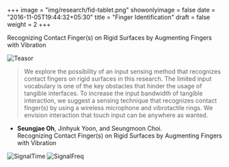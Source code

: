 +++
image = "img/research/fid-tablet.png"
showonlyimage = false
date = "2016-11-05T19:44:32+05:30"
title = "Finger Identification"
draft = false
weight = 2
+++

Recognizing Contact Finger(s) on Rigid Surfaces by Augmenting Fingers with Vibration<!-- <br>(CHI 2020) -->
<!--more-->

![Teasor][1]

> We explore the possibility of an input sensing method that recognizes contact fingers on rigid surfaces in this research. The limited input vocabulary is one of the key obstacles that hinder the usage of tangible interfaces. To increase the input bandwidth of tangible interaction, we suggest a sensing technique that recognizes contact finger(s) by using a wireless microphone and vibrotactile rings. We envision interaction that touch input can be anywhere as wanted.  

<!-- {{< youtube id="zgzgOyxWXD8" autoplay="true">}} -->

* **Seungjae Oh**, Jinhyuk Yoon, and Seungmoon Choi.<br>Recognizing Contact Finger(s) on Rigid Surfaces by Augmenting Fingers with Vibration
<!-- * Link: To appear * Video: [Overall](https://www.dropbox.com/s/rmd73wrbs0gx88q/CHI2020_Submission_Video.mp4?dl=0)  -->

![SignalTime][2]
![SignalFreq][3]

<!-- #### Contribution
* Jinsoo Kim: Implementation (HW&SW), Experiment, and Graphics
* Seungjae Oh: Idea, Implementation(HW), Experimental Design & Analysis, and Graphics
* Chaeyong Park: Implementation(HW), and Graphics -->

[1]: /img/research/fid-tablet.png
[2]: /img/research/fid-recsampletime.png
[3]: /img/research/fid-recsamplefreq.png

